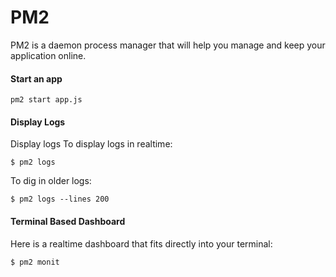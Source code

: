 # PM2

PM2 is a daemon process manager that will help you manage and keep your application online.

#### Start an app
```
pm2 start app.js
```

#### Display Logs

Display logs
To display logs in realtime:

```
$ pm2 logs
```

To dig in older logs:

```
$ pm2 logs --lines 200
```


#### Terminal Based Dashboard
Here is a realtime dashboard that fits directly into your terminal:

```
$ pm2 monit
```